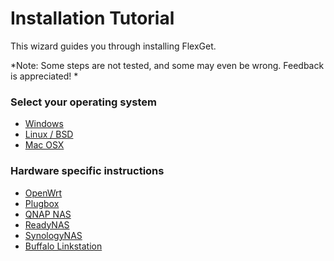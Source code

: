 # Installation Tutorial

This wizard guides you through installing FlexGet.

*Note: Some steps are not tested, and some may even be wrong. Feedback is appreciated! *

### Select your operating system

 * [Windows](/InstallWizard/Windows)
 * [Linux / BSD](/InstallWizard/Linux)
 * [Mac OSX](/InstallWizard/OSX)

### Hardware specific instructions

 * [OpenWrt](/InstallWizard/OpenWrt)
 * [Plugbox](/InstallWizard/Plugbox)
 * [QNAP NAS](/InstallWizard/QNAP)
 * [ReadyNAS](/InstallWizard/ReadyNAS)
 * [SynologyNAS](/InstallWizard/SynologyNAS)
 * [Buffalo Linkstation](/InstallWizard/BuffaloLinkstation)